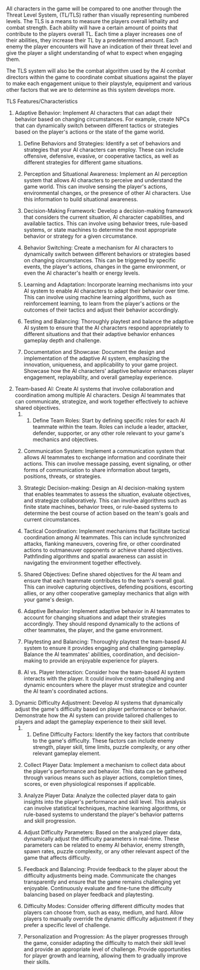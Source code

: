 All characters in the game will be compared to one another through the Threat Level System, (TL/TLS) rather than visually representing numbered levels. The TLS is a means to measure the players overall lethality and combat strength. Each ability will have a certain amount of points that contribute to the players overall TL. Each time a player increases one of their abilities, they increase their TL by a predetermined amount. Each enemy the player encounters will have an indication of their threat level and give the player a slight understanding of what to expect when engaging them.

The TLS system will also be the combat algorithm used by the AI combat directors within the game to coordinate combat situations against the player to make each engagement unique to their playstyle, equipment and various other factors that we are to determine as this system develops more. 

TLS Features/Characteristics

1. Adaptive Behavior: Implement AI characters that can adapt their behavior based on changing circumstances. For example, create NPCs that can dynamically switch between different tactics or strategies based on the player's actions or the state of the game world.
	1. Define Behaviors and Strategies: Identify a set of behaviors and strategies that your AI characters can employ. These can include offensive, defensive, evasive, or cooperative tactics, as well as different strategies for different game situations.
    
	2. Perception and Situational Awareness: Implement an AI perception system that allows AI characters to perceive and understand the game world. This can involve sensing the player's actions, environmental changes, or the presence of other AI characters. Use this information to build situational awareness.
    
	3. Decision-Making Framework: Develop a decision-making framework that considers the current situation, AI character capabilities, and available tactics. This can involve using behavior trees, rule-based systems, or state machines to determine the most appropriate behavior or strategy for a given circumstance.
    
	4. Behavior Switching: Create a mechanism for AI characters to dynamically switch between different behaviors or strategies based on changing circumstances. This can be triggered by specific events, the player's actions, changes in the game environment, or even the AI character's health or energy levels.
    
	5. Learning and Adaptation: Incorporate learning mechanisms into your AI system to enable AI characters to adapt their behavior over time. This can involve using machine learning algorithms, such as reinforcement learning, to learn from the player's actions or the outcomes of their tactics and adjust their behavior accordingly.
    
	6. Testing and Balancing: Thoroughly playtest and balance the adaptive AI system to ensure that the AI characters respond appropriately to different situations and that their adaptive behavior enhances gameplay depth and challenge.
    
	7. Documentation and Showcase: Document the design and implementation of the adaptive AI system, emphasizing the innovation, uniqueness, and applicability to your game project. Showcase how the AI characters' adaptive behavior enhances player engagement, replayability, and overall gameplay experience.
2. Team-based AI: Create AI systems that involve collaboration and coordination among multiple AI characters. Design AI teammates that can communicate, strategize, and work together effectively to achieve shared objectives.
	1. 1. Define Team Roles: Start by defining specific roles for each AI teammate within the team. Roles can include a leader, attacker, defender, supporter, or any other role relevant to your game's mechanics and objectives.
    
	2. Communication System: Implement a communication system that allows AI teammates to exchange information and coordinate their actions. This can involve message passing, event signaling, or other forms of communication to share information about targets, positions, threats, or strategies.
    
	3. Strategic Decision-making: Design an AI decision-making system that enables teammates to assess the situation, evaluate objectives, and strategize collaboratively. This can involve algorithms such as finite state machines, behavior trees, or rule-based systems to determine the best course of action based on the team's goals and current circumstances.
    
	4. Tactical Coordination: Implement mechanisms that facilitate tactical coordination among AI teammates. This can include synchronized attacks, flanking maneuvers, covering fire, or other coordinated actions to outmaneuver opponents or achieve shared objectives. Pathfinding algorithms and spatial awareness can assist in navigating the environment together effectively.
    
	5. Shared Objectives: Define shared objectives for the AI team and ensure that each teammate contributes to the team's overall goal. This can involve capturing objectives, defending positions, escorting allies, or any other cooperative gameplay mechanics that align with your game's design.
    
	6. Adaptive Behavior: Implement adaptive behavior in AI teammates to account for changing situations and adapt their strategies accordingly. They should respond dynamically to the actions of other teammates, the player, and the game environment.
    
	7. Playtesting and Balancing: Thoroughly playtest the team-based AI system to ensure it provides engaging and challenging gameplay. Balance the AI teammates' abilities, coordination, and decision-making to provide an enjoyable experience for players.
    
	8. AI vs. Player Interaction: Consider how the team-based AI system interacts with the player. It could involve creating challenging and dynamic encounters where the player must strategize and counter the AI team's coordinated actions.
3. Dynamic Difficulty Adjustment: Develop AI systems that dynamically adjust the game's difficulty based on player performance or behavior. Demonstrate how the AI system can provide tailored challenges to players and adapt the gameplay experience to their skill level.
	1. 1. Define Difficulty Factors: Identify the key factors that contribute to the game's difficulty. These factors can include enemy strength, player skill, time limits, puzzle complexity, or any other relevant gameplay element.
    
	2. Collect Player Data: Implement a mechanism to collect data about the player's performance and behavior. This data can be gathered through various means such as player actions, completion times, scores, or even physiological responses if applicable.
    
	3. Analyze Player Data: Analyze the collected player data to gain insights into the player's performance and skill level. This analysis can involve statistical techniques, machine learning algorithms, or rule-based systems to understand the player's behavior patterns and skill progression.
    
	4. Adjust Difficulty Parameters: Based on the analyzed player data, dynamically adjust the difficulty parameters in real-time. These parameters can be related to enemy AI behavior, enemy strength, spawn rates, puzzle complexity, or any other relevant aspect of the game that affects difficulty.
    
	5. Feedback and Balancing: Provide feedback to the player about the difficulty adjustments being made. Communicate the changes transparently and ensure that the game remains challenging yet enjoyable. Continuously evaluate and fine-tune the difficulty balancing based on player feedback and playtesting.
    
	6. Difficulty Modes: Consider offering different difficulty modes that players can choose from, such as easy, medium, and hard. Allow players to manually override the dynamic difficulty adjustment if they prefer a specific level of challenge.
    
	7. Personalization and Progression: As the player progresses through the game, consider adapting the difficulty to match their skill level and provide an appropriate level of challenge. Provide opportunities for player growth and learning, allowing them to gradually improve their skills.